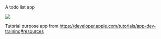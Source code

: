 A todo list app 

![](Demo.gif)

Tutorial purpose app from https://developer.apple.com/tutorials/app-dev-training#resources
